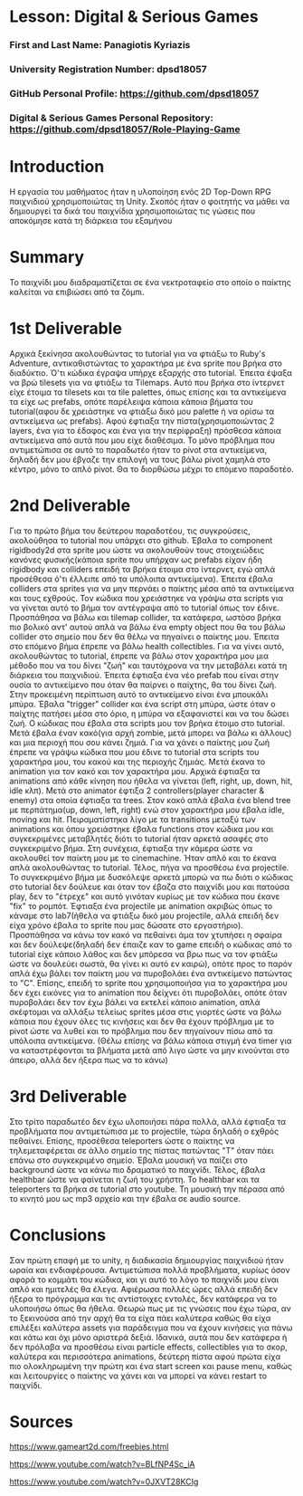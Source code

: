 # Lesson: Digital & Serious Games

### First and Last Name: Panagiotis Kyriazis
### University Registration Number: dpsd18057
### GitHub Personal Profile: https://github.com/dpsd18057
### Digital & Serious Games Personal Repository: https://github.com/dpsd18057/Role-Playing-Game

# Introduction
Η εργασία του μαθήματος ήταν η υλοποίηση ενός 2D Top-Down RPG παιχνιδιού χρησιμοποιώτας τη Unity. Σκοπός ήταν ο φοιτητής να μάθει να δημιουργεί τα δικά του παιχνίδια χρησιμοποιώτας τις γώσεις που αποκόμησε κατά τη διάρκεια του εξαμήνου

# Summary
Το παιχνίδι μου διαδραματίζεται σε ένα νεκτροταφείο στο οποίο ο παίκτης καλείται να επιβιώσει από τα ζόμπι.

# 1st Deliverable
Αρχικά ξεκίνησα ακολουθώντας το tutorial για να φτιάξω το Ruby's Adventure, αντικαθιστώντας το χαρακτήρα με ένα sprite που βρήκα στο διαδύκτιο. Ό'τι κώδικα έγραψα υπήρχε εξαρχής στο tutorial. Έπειτα έψαξα να βρώ tilesets για να φτιάξω τα Tilemaps. Αυτό που βρήκα στο ίντερνετ είχε έτοιμα τα tilesets και τα tile palettes, όπως επίσης και τα αντικείμενα τα είχε ως prefabs, οπότε παρέλειψα κάποια κάποια βήματα του tutorial(αφου δε χρειάστηκε να φτιάξω δικό μου palette ή να ορίσω τα αντικείμενα ως prefabs). Αφού έφτιαξα την πίστα(χρησιμοποιώντας 2 layers, ένα για το έδαφος και ένα για την περίφραξη) πρόσθεσα κάποια αντικείμενα από αυτά που μου είχε διαθέσιμα. Το μόνο πρόβλημα που αντιμετώπισα σε αυτό το παραδωτέο ήταν το pivot στα αντικείμενα, δηλαδή δεν μου έβγαζε την επιλογή να τους βάλω pivot χαμηλά στο κέντρο, μόνο το απλό pivot. Θα το διορθώσω μέχρι το επόμενο παραδοτέο.

# 2nd Deliverable
Για το πρώτο βήμα του δεύτερου παραδοτέου, τις συγκρούσεις, ακολούθησα το tutorial που υπάρχει στο github. Έβαλα το component rigidbody2d στα sprite μου ώστε να ακολουθούν τους στοιχειώδεις κανόνες φυσικής(κάποια sprite που υπήρχαν ως prefabs είχαν ήδη rigidbody και colliders επειδή τα βρήκα έτοιμα στο ίντερνετ, εγώ απλά προσέθεσα ό'τι έλλειπε από τα υπόλοιπα αντικείμενα). Έπειτα έβαλα colliders στα sprites για να μην περνάει ο παίκτης μέσα από τα αντικείμενα και τους εχθρούς. Τον κώδικα που χρειάστηκε να γράψω στα scripts για να γίνεται αυτό το βήμα τον αντέγραψα από το tutorial όπως τον έδινε. Προσπάθησα να βάλω και tilemap collider, τα κατάφερα, ωστόσο βρήκα πιο βολικό αντ' αυτού απλά να βάλω ένα empty object που θα του βάλω collider στο σημείο που δεν θα θέλω να πηγαίνει ο παίκτης μου. Έπειτα στο επόμενο βήμα έπρεπε να βάλω health collectibles. Για να γίνει αυτό, ακολουθώντας το tutorial, έπρεπε να βάλω στον χαρακτήρα μου μια μέθοδο που να του δίνει "ζωή" και ταυτόχρονα να την μεταβάλει κατά τη διάρκεια του παιχνιδιού. Έπειτα έφτιαξα ένα νέο prefab που είναι στην ουσία το αντικείμενο που όταν θα παίρνει ο παίχτης, θα του δίνει ζωή. Στην προκειμένη περίπτωση αυτό το αντικείμενο είναι ένα μπουκάλι μπύρα. Έβαλα "trigger" collider και ένα script στη μπύρα, ώστε όταν ο παίχτης πατήσει μέσα στο όριο, η μπύρα να εξαφανιστεί και να του δώσει ζωή. Ο κώδικας που έβαλα στα scripts μου τον βρήκα έτοιμο στο tutorial. Μετά έβαλα έναν κακό(για αρχή zombie, μετά μπορει να βάλω κι άλλους) και μια περιοχή που σου κάνει ζημιά. Για να χάνει ο παίκτης μου ζωή έπρεπε να γράψω κώδικα που μου έδινε το tutorial στα scripts του χαρακτήρα μου, του κακού και της περιοχής ζημιάς. Μετά έκανα το animation για τον κακό και τον χαρακτήρα μου. Αρχικά έφτιαξα τα animations από κάθε κίνηση που ήθελα να γίνεται (left, right, up, down, hit, idle κλπ). Μετά στο animator έφτιξα 2 controllers(player character & enemy) στα οποία έφτιαξα τα trees. Στον κακό απλά έβαλα ένα blend tree με περπάτημα(up, down, left, right) ενώ στον χαρακτήρα μου έβαλα idle, moving και hit. Πειραματίστηκα λίγο με τα transitions μεταξύ των animations και όπου χρειάστηκε έβαλα functions στον κώδικα μου και συγκεκριμένες μεταβλητές διότι το tutorial ήταν αρκετά ασαφές στο συγκεκριμένο βήμα. Στη συνέχεια, έφτιαξα την κάμερα ώστε να ακολουθεί τον παίκτη μου με το cinemachine. Ήταν απλό και το έκανα απλά ακολουθώντας το tutorial. Τέλος, πήγα να προσθέσω ένα projectile. Το συγκεκριμένο βήμα με δυσκόλεψε αρκετά μπορώ να πω διότι ο κώδικας στο tutorial δεν δούλευε και όταν τον έβαζα στο παιχνίδι μου και πατούσα play, δεν το "έτρεχε" και αυτό γινόταν κυρίως με τον κώδικα που έκανε "fix" το ρομπότ. Έφτιαξα ένα projectile με animation ακριβώς όπως το κάναμε στο lab7(ήθελα να φτιάξω δικό μου projectile, αλλά επειδή δεν είχα χρόνο έβαλα το sprite που μας δώσατε στο εργαστήριο). Προσπάθησα να κάνω τον κακό να πεθαίνει άμα τον χτυπήσει η σφαίρα και δεν δούλεψε(δηλαδή δεν έπαιζε καν το game επειδή ο κώδικας από το tutorial είχε κάποιο λάθος και δεν μπόρεσα να βρω πως να τον φτιάξω ώστε να δουλεύει σωστά, θα γίνει κι αυτό εν καιρώ),  οπότε προς το παρόν απλά έχω βάλει τον παίκτη μου να πυροβολάει ένα αντικείμενο πατώντας το "C". Eπίσης, επειδή το sprite που χρησιμοποιήσα για το χαρακτήρα μου δεν έχει εικόνες για το animation που δείχνει ότι πυροβολάει, οπότε όταν πυροβολάει δεν τον έχω βάλει να εκτελεί κάποιο animation, απλά σκέφτομαι να αλλάξω τελείως sprites μέσα στις γιορτές ώστε να βάλω κάποια που έχουν όλες τις κινήσεις και δεν θα έχουν πρόβλημα με το pivot ώστε να λυθεί και το πρόβλημα που δεν πηγαίνουν πίσω από τα υπόλοιπα αντικείμενα.
(Θέλω επίσης να βάλω κάποια στιγμή ένα timer για να καταστρέφονται τα βλήματα μετά από λιγο ώστε να μην κινούνται στο άπειρο, αλλά δεν ήξερα πως να το κάνω)

# 3rd Deliverable 
Στο τρίτο παραδωτέο δεν έχω υλοποιήσει πάρα πολλά, αλλά έφτιαξα τα προβλήματα που αντιμετώπισα με το projectile, τώρα δηλαδή ο εχθρός πεθαίνει. Επίσης, προσέθεσα teleporters ώστε ο παίκτης να τηλεμεταφέρεται σε άλλο σημείο της πίστας πατώντας "Τ" όταν πάει επάνω στο συγκεκριμένο σημείο. Έβαλα μουσική να παίζει στο background ώστε να κάνω πιο δραματικό το παιχνίδι. Τέλος, έβαλα healthbar ώστε να φαίνεται η ζωή του χρήστη. Το healthbar και τα teleporters τα βρήκα σε tutorial στο youtube. Τη μουσική την πέρασα από το κινητό μου ως mp3 αρχείο και την έβαλα σε audio source.

# Conclusions
Σαν πρώτη επαφή με το unity, η διαδικασία δημιουργίας παιχνιδιού ήταν ωραία και ενδιαφέρουσα. Αντιμετώπισα πολλά προβλήματα, κυρίως όσον αφορά το κομμάτι του κώδικα, και γι αυτό το λόγο το παιχνίδι μου είναι απλό και ημιτελές θα έλεγα. Αφιέρωσα πολλές ώρες αλλά επειδή δεν ήξερα το πρόγραμμα και τις αντίστοιχες εντολές, δεν κατάφερα να το υλοποιήσω όπως θα ήθελα. Θεωρώ πως με τις γνώσεις που έχω τώρα, αν το ξεκινούσα από την αρχή θα τα είχα πάει καλύτερα καθώς θα είχα επιλέξει καλύτερα assets για παράδειγμα που να έχουν κινήσεις για πάνω και κάτω και όχι μόνο αριστερά δεξιά. Ιδανικά, αυτά που δεν κατάφερα ή δεν πρόλαβα να προσθέσω είναι particle effects, collectibles για το σκορ, καλύτερα και περισσότερα animations, δεύτερη πίστα αφού πρώτα είχα πιο ολοκληρωμένη την πρώτη και ένα start screen και pause menu, καθώς και λειτουργίες ο παίκτης να χάνει και να μπορεί να κάνει restart το παιχνίδι.

# Sources
https://www.gameart2d.com/freebies.html

https://www.youtube.com/watch?v=BLfNP4Sc_iA

https://www.youtube.com/watch?v=0JXVT28KCIg


